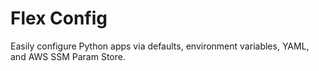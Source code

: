 # Flex Config

Easily configure Python apps via defaults, environment variables, YAML, and AWS SSM Param Store.

